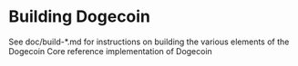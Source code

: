 Building Dogecoin
================

See doc/build-*.md for instructions on building the various
elements of the Dogecoin Core reference implementation of Dogecoin
